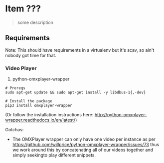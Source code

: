 # Item ???

> some description

## Requirements

Note: This should have requirements in a virtualenv but it's scav, so ain't nobody got time for that.

### Video Player

1. python-omxplayer-wrapper

```
# Prereqs
sudo apt-get update && sudo apt-get install -y libdbus-1{,-dev}

# Install the package
pip3 install omxplayer-wrapper
```

(Or follow the installation instructions here: http://python-omxplayer-wrapper.readthedocs.io/en/latest/)

Gotchas:

- The OMXPlayer wrapper can only have one video per instance as per https://github.com/willprice/python-omxplayer-wrapper/issues/73 thus we work around this by concatenating all of our videos together and simply seekingto play different snippets.

